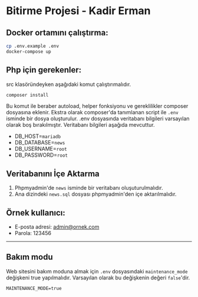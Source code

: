 # Bitirme Projesi - Kadir Erman
## Docker ortamını çalıştırma:

```bash
cp .env.example .env
docker-compose up
```

## Php için gerekenler:
src klasöründeyken aşağıdaki komut çalıştırımalıdır.

```bash
composer install
```

Bu komut ile beraber autoload, helper fonksiyonu ve gereklilikler composer dosyasına eklenir. Ekstra olarak composer'da tanımlanan script ile `.env` isminde bir dosya oluşturulur. .env dosyasında veritabanı bilgileri varsayılan olarak boş bırakılmıştır. Veritabanı bilgileri aşağıda mevcuttur.

- DB_HOST=`mariadb`
- DB_DATABASE=`news`
- DB_USERNAME=`root`
- DB_PASSWORD=`root`

## Veritabanını İçe Aktarma
1. Phpmyadmin'de `news` isminde bir veritabanı oluşuturulmalıdır.
2. Ana dizindeki `news.sql` dosyası phpmyadmin'den içe aktarılmalıdır.

## Örnek kullanıcı:
- E-posta adresi: admin@ornek.com
- Parola: 123456

---

## Bakım modu
Web sitesini bakım moduna almak için `.env` dosyasındaki `maintenance_mode` değişkeni true yapılmalıdır. Varsayılan olarak bu değişkenin değeri `false`'dir.
```
MAINTENANCE_MODE=true
```